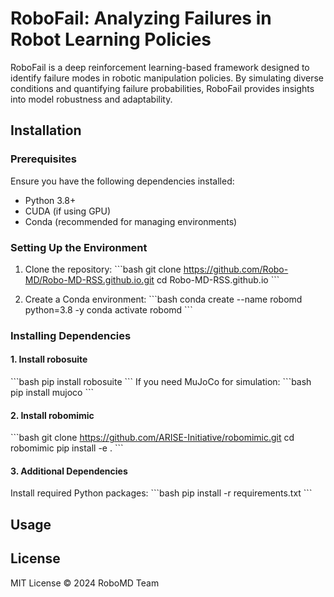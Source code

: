 # RoboFail: Analyzing Failures in Robot Learning Policies

RoboFail is a deep reinforcement learning-based framework designed to identify failure modes in robotic manipulation policies. By simulating diverse conditions and quantifying failure probabilities, RoboFail provides insights into model robustness and adaptability.

## Installation

### Prerequisites
Ensure you have the following dependencies installed:
- Python 3.8+
- CUDA (if using GPU)
- Conda (recommended for managing environments)


### Setting Up the Environment
1. Clone the repository:
   \`\`\`bash
   git clone https://github.com/Robo-MD/Robo-MD-RSS.github.io.git
   cd Robo-MD-RSS.github.io
   \`\`\`

2. Create a Conda environment:
   \`\`\`bash
   conda create --name robomd python=3.8 -y
   conda activate robomd
   \`\`\`

### Installing Dependencies
#### 1. **Install robosuite**
   \`\`\`bash
   pip install robosuite
   \`\`\`
   If you need MuJoCo for simulation:
   \`\`\`bash
   pip install mujoco
   \`\`\`

#### 2. **Install robomimic**
   \`\`\`bash
   git clone https://github.com/ARISE-Initiative/robomimic.git
   cd robomimic
   pip install -e .
   \`\`\`

#### 3. **Additional Dependencies**
   Install required Python packages:
   \`\`\`bash
   pip install -r requirements.txt
   \`\`\`


## Usage







## License
MIT License © 2024 RoboMD Team
